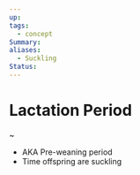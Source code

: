 ```yaml
---
up: 
tags:
  - concept
Summary: 
aliases:
  - Suckling
Status:
---
```

# Lactation Period
~
- AKA Pre-weaning period
- Time offspring are suckling